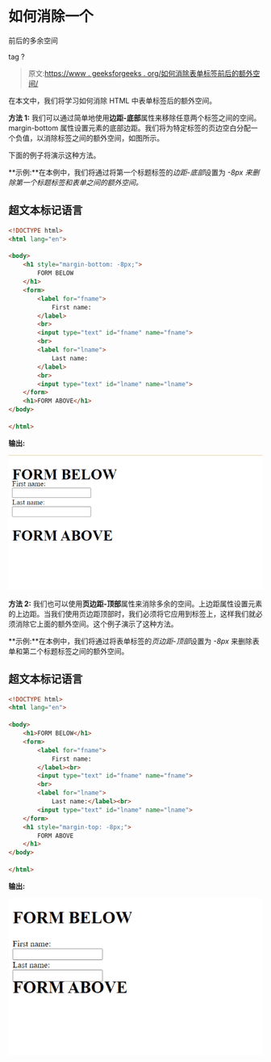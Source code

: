 # 如何消除一个

前后的多余空间

<form>tag ?

> 原文:[https://www . geeksforgeeks . org/如何消除表单标签前后的额外空间/](https://www.geeksforgeeks.org/how-to-eliminate-extra-space-before-and-after-a-form-tag/)

在本文中，我们将学习如何消除 HTML 中表单标签后的额外空间。

**方法 1:** 我们可以通过简单地使用**边距-底部**属性来移除任意两个标签之间的空间。margin-bottom 属性设置元素的底部边距。我们将为特定标签的页边空白分配一个负值，以消除标签之间的额外空间，如图所示。

下面的例子将演示这种方法。

**示例:**在本例中，我们将通过将第一个标题标签的*边距-底部*设置为 *-8px 来删除第一个标题标签和表单之间的额外空间。*

## 超文本标记语言

```html
<!DOCTYPE html>
<html lang="en">

<body>
    <h1 style="margin-bottom: -8px;">
        FORM BELOW
    </h1>
    <form>
        <label for="fname">
            First name:
        </label>
        <br>
        <input type="text" id="fname" name="fname">
        <br>
        <label for="lname">
            Last name:
        </label>
        <br>
        <input type="text" id="lname" name="lname">
    </form>
    <h1>FORM ABOVE</h1>
</body>

</html>
```

**输出:**

![Removing space before Form tag](img/f2fb942365abf7d45f488200a13b71ab.png)

**方法 2:** 我们也可以使用**页边距-顶部**属性来消除多余的空间。上边距属性设置元素的上边距。当我们使用页边距顶部时，我们必须将它应用到标签上，这样我们就必须消除它上面的额外空间。这个例子演示了这种方法。

**示例:**在本例中，我们将通过将表单标签的*页边距-顶部*设置为 *-8px* 来删除表单和第二个标题标签之间的额外空间。

## 超文本标记语言

```html
<!DOCTYPE html>
<html lang="en">

<body>
    <h1>FORM BELOW</h1>
    <form>
        <label for="fname">
            First name:
        </label><br>
        <input type="text" id="fname" name="fname">
        <br>
        <label for="lname">
            Last name:</label><br>
        <input type="text" id="lname" name="lname">
    </form>
    <h1 style="margin-top: -8px;">
        FORM ABOVE
    </h1>
</body>

</html>
```

**输出:**

![Removing space after Form tag](img/37f170eabecd21caf4c8ae5375fbc169.png)

</form>